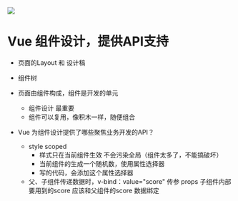 ![](https://static001.geekbang.org/resource/image/0e/39/0e922d413eeeac4378233baa254dd039.png?wh=1406x544)

# Vue 组件设计，提供API支持

- 页面的Layout 和 设计稿
- 组件树
- 页面由组件构成，组件是开发的单元
  - 组件设计 最重要
  - 组件可以复用，像积木一样，随便组合

- Vue 为组件设计提供了哪些聚焦业务开发的API？
  - style scoped
    - 样式只在当前组件生效 不会污染全局（组件太多了，不能搞破坏）
    - 当前组件的生成一个随机数，使用属性选择器
    - 写的代码，会添加这个属性选择器
  - 父、子组件传递数据时，v-bind：value="score" 传参 props
    子组件内部要用到的score 应该和父组件的score 数据绑定